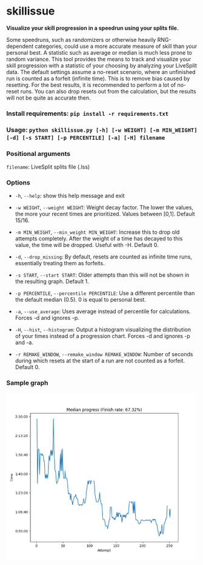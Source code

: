 


# skillissue

**Visualize your skill progression in a speedrun using your splits file.**

Some speedruns, such as randomizers or otherwise heavily RNG-dependent categories, could use a more accurate measure of skill than your personal best. A statistic such as average or median is much less prone to random variance. This tool provides the means to track and visualize your skill progression with a statistic of your choosing by analyzing your LiveSplit data. The default settings assume a no-reset scenario, where an unfinished run is counted as a forfeit (infinite time). This is to remove bias caused by resetting. For the best results, it is recommended to perform a lot of no-reset runs. You can also drop resets out from the calculation, but the results will not be quite as accurate then.


### Install requirements: ```pip install -r requirements.txt```
### Usage: ```python skillissue.py [-h] [-w WEIGHT] [-m MIN_WEIGHT] [-d] [-s START] [-p PERCENTILE] [-a] [-H] filename```

### Positional arguments
  `filename`: LiveSplit splits file (.lss)

### Options
* `-h`, `--help`: show this help message and exit

* `-w WEIGHT`, `--weight WEIGHT`: Weight decay factor. The lower the values, the more your recent times are prioritized. Values between [0,1]. Default 15/16.

* `-m MIN_WEIGHT`, `--min_weight MIN_WEIGHT`: Increase this to drop old attempts completely. After the weight of a time has decayed to this value, the time will be dropped. Useful with -H. Default 0.

* `-d`, `--drop_missing`: By default, resets are counted as infinite time runs, essentially treating them as forfeits.

* `-s START`, `--start START`: Older attempts than this will not be shown in the resulting graph. Default 1.

* `-p PERCENTILE`, `--percentile PERCENTILE`: Use a different percentile than the default median (0.5). 0 is equal to personal best.

* `-a`, `--use_average`: Uses average instead of percentile for calculations. Forces -d and ignores -p.

* `-H`, `--hist`, `--histogram`: Output a histogram visualizing the distribution of your times instead of a progression chart. Forces -d and ignores -p and -a.

* `-r REMAKE_WINDOW`, `--remake_window REMAKE_WINDOW`: Number of seconds during which resets at the start of a run are not counted as a forfeit. Default 0.

### Sample graph

![Sample graph](sample_figure.png)
